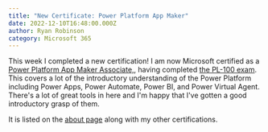 ```yaml
---
title: "New Certificate: Power Platform App Maker"
date: 2022-12-10T16:48:00.000Z
author: Ryan Robinson
category: Microsoft 365
---
```


This week I completed a new certification! I am now Microsoft certified as a [Power Platform App Maker Associate,](https://www.credly.com/badges/f62e6037-44d4-4ee2-9fd8-a83b84500910/public_url), having completed [the PL-100 exam](https://learn.microsoft.com/en-us/certifications/exams/pl-100). This covers a lot of the introductory understanding of the Power Platform including Power Apps, Power Automate, Power BI, and Power Virtual Agent. There's a lot of great tools in here and I'm happy that I've gotten a good introductory grasp of them.

It is listed on the [about page](/about) along with my other certifications.